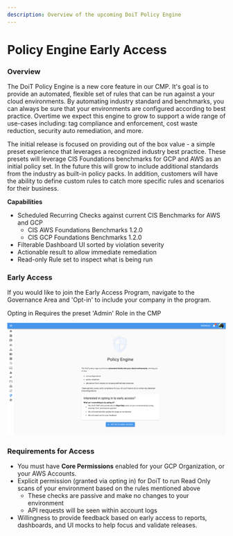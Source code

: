 ```yaml
---
description: Overview of the upcoming DoiT Policy Engine
---
```


# Policy Engine Early Access

### **Overview**

The DoiT Policy Engine is a new core feature in our CMP.  It's goal is to provide an automated, flexible set of rules that can be run against a your cloud environments. By automating industry standard and benchmarks, you can always be sure that your environments are configured according to best practice.  Overtime we expect this engine to grow to support a wide range of use-cases including: tag compliance and enforcement, cost waste reduction, security auto remediation, and more.

The initial release is focused on providing out of the box value - a simple preset experience that leverages a recognized industry best practice.  These presets will leverage CIS Foundations benchmarks for GCP and AWS as an initial policy set.  In the future this will grow to include additional standards from the industry as built-in policy packs.  In addition, customers will have the ability to define custom rules to catch more specific rules and scenarios for their business.   

**Capabilities**

* Scheduled Recurring Checks against current CIS Benchmarks for AWS and GCP
  * CIS AWS Foundations Benchmarks 1.2.0
  * CIS GCP Foundations Benchmarks 1.2.0
* Filterable Dashboard UI sorted by violation severity
* Actionable result to allow immediate remediation
* Read-only Rule set to inspect what is being run

### **Early Access**

If you would like to join the Early Access Program, navigate to the Governance Area and 'Opt-in' to include your company in the program.

Opting in Requires the preset 'Admin' Role in the CMP

![Opt-in Page for Early Access](../.gitbook/assets/image%20%281%29.png)

### **Requirements for Access**

* You must have **Core Permissions** enabled for your GCP Organization, or your AWS Accounts. 
* Explicit permission \(granted via opting in\) for DoiT to run Read Only scans of your environment based on the rules mentioned above
  * These checks are passive and make no changes to your environment
  * API requests will be seen within account logs
* Willingness to provide feedback based on early access to reports, dashboards, and UI mocks to help focus and validate releases.



